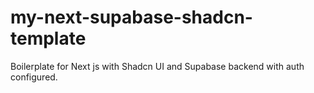 # my-next-supabase-shadcn-template
Boilerplate for Next js with Shadcn UI and Supabase backend with auth configured.
